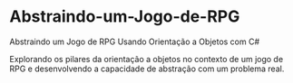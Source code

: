 # Abstraindo-um-Jogo-de-RPG
Abstraindo um Jogo de RPG Usando Orientação a Objetos com C#

Explorando os pilares da orientação a objetos no contexto de um jogo de RPG e desenvolvendo a capacidade de abstração com um problema real. 
